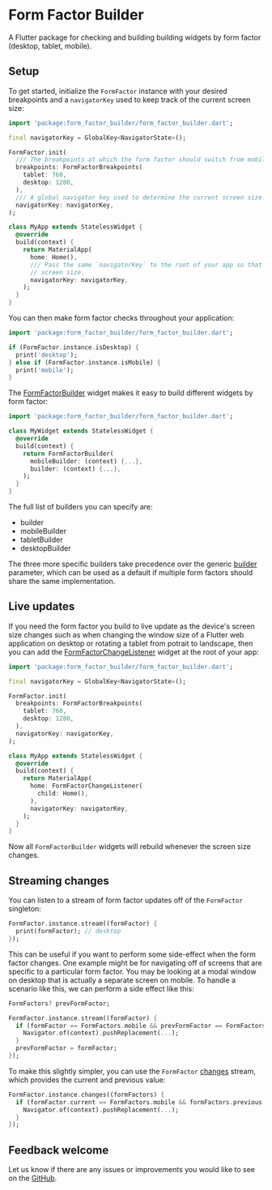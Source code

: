 # Form Factor Builder

A Flutter package for checking and building building widgets by form factor (desktop, tablet, mobile).

## Setup

To get started, initialize the `FormFactor` instance with your desired breakpoints and a `navigatorKey` used to keep track of the current screen size:

```dart
import 'package:form_factor_builder/form_factor_builder.dart';

final navigatorKey = GlobalKey<NavigatorState>();

FormFactor.init(
  /// The breakpoints at which the form factor should switch from mobile to tablet and desktop.
  breakpoints: FormFactorBreakpoints(
    tablet: 760,
    desktop: 1280,
  ),
  /// A global navigator key used to determine the current screen size.
  navigatorKey: navigatorKey,
);

class MyApp extends StatelessWidget {
  @override
  build(context) {
    return MaterialApp(
      home: Home(),
      /// Pass the same `navigatorKey` to the root of your app so that it maintains the current
      // screen size.
      navigatorKey: navigatorKey,
    );
  }
}
```

You can then make form factor checks throughout your application:

```dart
import 'package:form_factor_builder/form_factor_builder.dart';

if (FormFactor.instance.isDesktop) {
  print('desktop');
} else if (FormFactor.instance.isMobile) {
  print('mobile');
}
```

The [FormFactorBuilder](https://pub.dev/documentation/form_factor_builder/latest/form_factor_builder/FormFactorBuilder-class.html) widget makes it easy to build different widgets by form factor:

```dart
import 'package:form_factor_builder/form_factor_builder.dart';

class MyWidget extends StatelessWidget {
  @override
  build(context) {
    return FormFactorBuilder(
      mobileBuilder: (context) {...},
      builder: (context) {...},
    );
  }
}
```

The full list of builders you can specify are:

* builder
* mobileBuilder
* tabletBuilder
* desktopBuilder

The three more specific builders take precedence over the generic [builder](https://pub.dev/documentation/form_factor_builder/latest/form_factor_builder/FormFactorBuilder/builder.html) parameter, which can be used as a default if multiple form factors should share the same implementation.

## Live updates

If you need the form factor you build to live update as the device's screen size changes such as when changing the window size of a Flutter web application on desktop or rotating a tablet from potrait to landscape, then you can add the [FormFactorChangeListener](https://pub.dev/documentation/form_factor_builder/latest/form_factor_change_listener/FormFactorChangeListener-class.html) widget at the root of your app:

```dart
import 'package:form_factor_builder/form_factor_builder.dart';

final navigatorKey = GlobalKey<NavigatorState>();

FormFactor.init(
  breakpoints: FormFactorBreakpoints(
    tablet: 760,
    desktop: 1280,
  ),
  navigatorKey: navigatorKey,
);

class MyApp extends StatelessWidget {
  @override
  build(context) {
    return MaterialApp(
      home: FormFactorChangeListener(
        child: Home(),
      ),
      navigatorKey: navigatorKey,
    );
  }
}
```

Now all `FormFactorBuilder` widgets will rebuild whenever the screen size changes.

## Streaming changes

You can listen to a stream of form factor updates off of the `FormFactor` singleton:

```dart
FormFactor.instance.stream((formFactor) {
  print(formFactor); // desktop
});
```

This can be useful if you want to perform some side-effect when the form factor changes. One example might be for navigating off of screens that are specific to a particular form factor. You may be looking at a modal window on desktop that is actually a separate screen on mobile. To handle a scenario like this, we can perform a side effect like this:

```dart
FormFactors? prevFormFactor;

FormFactor.instance.stream((formFactor) {
  if (formFactor == FormFactors.mobile && prevFormFactor == FormFactors.desktop) {
    Navigator.of(context).pushReplacement(...);
  }
  prevFormFactor = formFactor;
});
```

To make this slightly simpler, you can use the `FormFactor` [changes](https://pub.dev/documentation/form_factor_builder/latest/form_factor/FormFactor/changes.html) stream, which provides the current and previous value:

```dart
FormFactor.instance.changes((formFactors) {
  if (formFactor.current == FormFactors.mobile && formFactors.previous == FormFactors.desktop) {
    Navigator.of(context).pushReplacement(...);
  }
});
```

## Feedback welcome

Let us know if there are any issues or improvements you would like to see on the [GitHub](https://github.com/danReynolds/form_factor_builder).